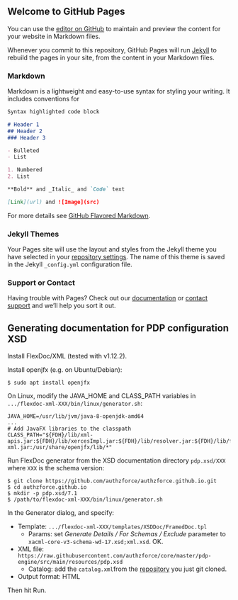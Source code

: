 ## Welcome to GitHub Pages

You can use the [editor on GitHub](https://github.com/authzforce/authzforce.github.io/edit/master/README.md) to maintain and preview the content for your website in Markdown files.

Whenever you commit to this repository, GitHub Pages will run [Jekyll](https://jekyllrb.com/) to rebuild the pages in your site, from the content in your Markdown files.

### Markdown

Markdown is a lightweight and easy-to-use syntax for styling your writing. It includes conventions for

```markdown
Syntax highlighted code block

# Header 1
## Header 2
### Header 3

- Bulleted
- List

1. Numbered
2. List

**Bold** and _Italic_ and `Code` text

[Link](url) and ![Image](src)
```

For more details see [GitHub Flavored Markdown](https://guides.github.com/features/mastering-markdown/).

### Jekyll Themes

Your Pages site will use the layout and styles from the Jekyll theme you have selected in your [repository settings](https://github.com/authzforce/authzforce.github.io/settings). The name of this theme is saved in the Jekyll `_config.yml` configuration file.

### Support or Contact

Having trouble with Pages? Check out our [documentation](https://help.github.com/categories/github-pages-basics/) or [contact support](https://github.com/contact) and we’ll help you sort it out.


## Generating documentation for PDP configuration XSD 
Install FlexDoc/XML (tested with v1.12.2). 

Install openjfx (e.g. on Ubuntu/Debian):
```
$ sudo apt install openjfx
```

On Linux, modify the JAVA_HOME and CLASS_PATH variables in `.../flexdoc-xml-XXX/bin/linux/generator.sh`:

```
JAVA_HOME=/usr/lib/jvm/java-8-openjdk-amd64
...
# Add JavaFX libraries to the classpath
CLASS_PATH="${FDH}/lib/xml-apis.jar:${FDH}/lib/xercesImpl.jar:${FDH}/lib/resolver.jar:${FDH}/lib/flexdoc-xml.jar:/usr/share/openjfx/lib/*"
```

Run FlexDoc generator from the XSD documentation directory `pdp.xsd/XXX` where `XXX` is the schema version:
```
$ git clone https://github.com/authzforce/authzforce.github.io.git
$ cd authzforce.github.io
$ mkdir -p pdp.xsd/7.1
$ /path/to/flexdoc-xml-XXX/bin/linux/generator.sh
```

In the Generator dialog, and specify:
- Template: `.../flexdoc-xml-XXX/templates/XSDDoc/FramedDoc.tpl`
  - Params: set *Generate Details / For Schemas / Exclude* parameter to `xacml-core-v3-schema-wd-17.xsd;xml.xsd`. OK.
- XML file: `https://raw.githubusercontent.com/authzforce/core/master/pdp-engine/src/main/resources/pdp.xsd`
  - Catalog: add the `catalog.xml`from the [repository](https://github.com/authzforce/authzforce.github.io.git) you just git cloned.
- Output format: HTML

Then hit Run.


